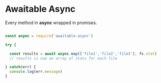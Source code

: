 
# Awaitable Async

Every method in **async** wrapped in promises.

```js

const async = require('awaitable-async')

try {

  const results = await async.map(['file1','file2','file3'], fs.stat)  
  // results is now an array of stats for each file

} catch(err) {
  console.log(err.message)
}

```
